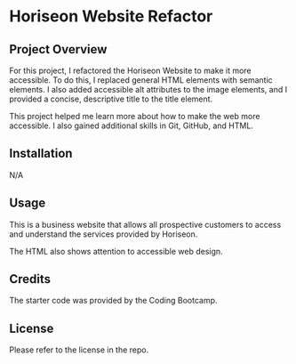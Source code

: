 # **Horiseon Website Refactor**

## **Project Overview**

For this project, I refactored the Horiseon Website to make it more accessible. To do this, I replaced general HTML elements with semantic elements. I also added accessible alt attributes to the image elements, and I provided a concise, descriptive title to the title element.

This project helped me learn more about how to make the web more accessible. I also gained additional skills in Git, GitHub, and HTML.

## **Installation**

N/A

## **Usage**

This is a business website that allows all prospective customers to access and understand the services provided by Horiseon.

The HTML also shows attention to accessible web design.


## **Credits**

The starter code was provided by the Coding Bootcamp.

## **License**

Please refer to the license in the repo.